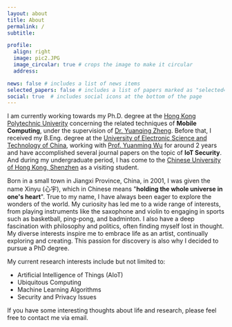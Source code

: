 ```yaml
---
layout: about
title: About
permalink: /
subtitle:

profile:
  align: right
  image: pic2.JPG
  image_circular: true # crops the image to make it circular
  address:

news: false # includes a list of news items
selected_papers: false # includes a list of papers marked as "selected={true}"
social: true  # includes social icons at the bottom of the page
---
```


I am currently working towards my Ph.D. degree at the [Hong Kong Polytechnic Univerity](https://www.polyu.edu.hk/) concerning the related techniques of **Mobile Computing**, under the supervision of [Dr. Yuanqing Zheng](https://www4.comp.polyu.edu.hk/~csyqzheng/). Before that, I received my B.Eng. degree at the [University of Electronic Science and Technology of China](https://www.uestc.edu.cn/), working with [Prof. Yuanming Wu](https://faculty.uestc.edu.cn/wuyuanming/zh_CN/index/173473/list/index.htm) for around 2 years and have accomplished several journal papers on the topic of **IoT Security**. And during my undergraduate period, I has come to the [Chinese University of Hong Kong, Shenzhen](https://cuhk.edu.cn/en) as a visiting student.


Born in a small town in Jiangxi Province, China, in 2001, I was given the name Xinyu (心宇), which in Chinese means "**holding the whole universe in one's heart**". True to my name, I have always been eager to explore the wonders of the world. My curiosity has led me to a wide range of interests, from playing instruments like the saxophone and violin to engaging in sports such as basketball, ping-pong, and badminton. I also have a deep fascination with philosophy and politics, often finding myself lost in thought. My diverse interests inspire me to embrace life as an artist, continually exploring and creating. This passion for discovery is also why I decided to pursue a PhD degree.

My current research interests include but not limited to:
- Artificial Intelligence of Things (AIoT)
- Ubiquitous Computing
- Machine Learning Algorithms
- Security and Privacy Issues

If you have some interesting thoughts about life and research, please feel free to contact me via email.

